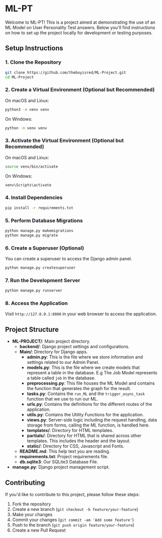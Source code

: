 # ML-PT

Welcome to ML-PT! This is a project aimed at demonstrating the use of an ML Model on User Personality Test answers. Below you'll find instructions on how to set up the project locally for development or testing purposes.

## Setup Instructions

### 1. Clone the Repository

```bash
git clone https://github.com/theboyisred/ML-Project.git
cd ML-Project
```

### 2. Create a Virtual Environment (Optional but Recommended)

On macOS and Linux:

```bash
python3 -m venv venv
```

On Windows:

```bash
python -m venv venv
```

### 3. Activate the Virtual Environment (Optional but Recommended)

On macOS and Linux:

```bash
source venv/bin/activate
```

On Windows:

```bash
venv\Scripts\activate
```

### 4. Install Dependencies

```bash
pip install -r requirements.txt
```

### 5. Perform Database Migrations

```bash
python manage.py makemigrations
python manage.py migrate
```

### 6. Create a Superuser (Optional)

You can create a superuser to access the Django admin panel.

```bash
python manage.py createsuperuser
```

### 7. Run the Development Server

```bash
python manage.py runserver
```

### 8. Access the Application

Visit `http://127.0.0.1:8000` in your web browser to access the application.

## Project Structure

- **ML-PROJECT/**: Main project directory.
  - **backend/**: Django project settings and configurations.
  - **Main/**: Directory for Django apps.
    - **admin.py**: This is the file where we store information and settings related to our Admin Panel.
    - **models.py**: This is the file where we create models that represent a table in the database. E.g The Job Model represents a table called `job` in the database.
    - **preprocessing.py**: This file houses the ML Model and contains the function that generates the graph for the result.
    - **tasks.py**: Contains the `run_ML` and the `trigger_async_task` function that we use to run our ML.
    - **urls.py**: Contains the definitions for the different routes of the application.
    - **utils.py**: Contains the Utility Functions for the application.    
    - **views.py**: Server-side logic including the request handling, data storage from forms, calling the ML function, is handled here.    
    - **templates/**: Directory for HTML templates.
    - **partials/**: Directory for HTML that is shared across other templates. This includes the header and the layout.
    - **static/**: Directory for CSS, Javascript and Fonts.
  - **README.md**: This help text you are reading.
  - **requirements.txt**: Project requirements file.
  - **db.sqlite3**: Our SQLite3 Database File.
- **manage.py**: Django project management script.

## Contributing

If you'd like to contribute to this project, please follow these steps:

1. Fork the repository
2. Create a new branch (`git checkout -b feature/your-feature`)
3. Make your changes
4. Commit your changes (`git commit -am 'Add some feature'`)
5. Push to the branch (`git push origin feature/your-feature`)
6. Create a new Pull Request
